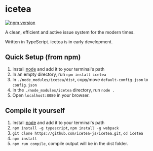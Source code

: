 # icetea

[![npm version](https://badge.fury.io/js/icetea.svg)](https://badge.fury.io/js/icetea)

A clean, efficient and active issue system for the modern times.

Written in TypeScript. icetea is in early development.

## Quick Setup (from npm)

1. Install [node](https://nodejs.org/en/) and add it to your terminal's path
2. In an empty directory, run `npm install icetea`
3. In `./node_modules/icetea/dist`, copy/move `default-config.json` to `config.json`
4. In the `./node_modules/icetea` directory, run `node .`
5. Open `localhost:8080` in your browser.

## Compile it yourself

1. Install [node](https://nodejs.org/en/) and add it to your terminal's path
2. `npm install -g typescript`, `npm install -g webpack`
3. `git clone https://github.com/icetea-js/icetea.git`, `cd icetea`
4. `npm install`
5. `npm run compile`, compile output will be in the dist folder.
